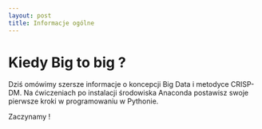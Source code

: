 ```yaml
---
layout: post
title: Informacje ogólne
---
```


# Kiedy Big to big ?

Dziś omówimy szersze informacje o koncepcji Big Data i metodyce CRISP-DM. 
Na ćwiczeniach po instalacji środowiska Anaconda postawisz swoje pierwsze kroki w programowaniu w Pythonie. 

Zaczynamy !